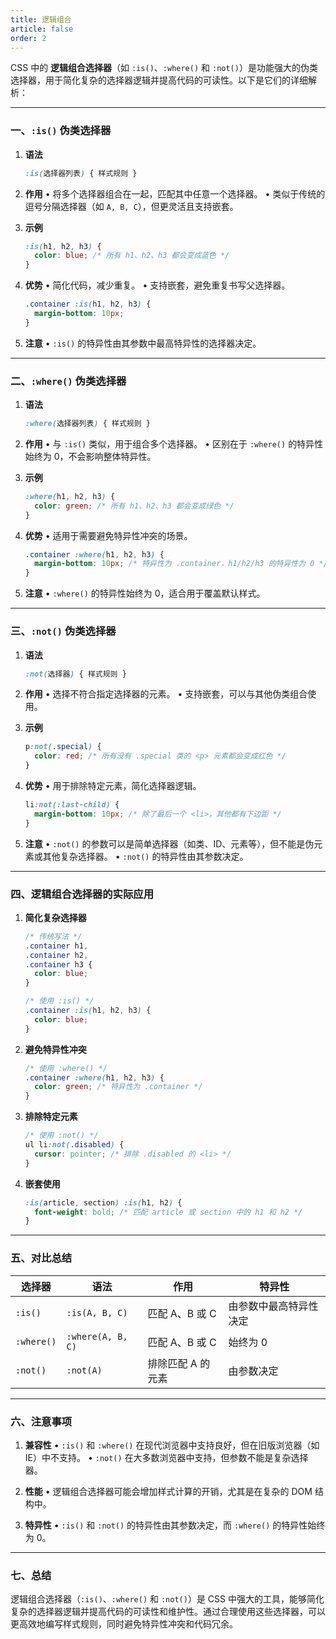```yaml
---
title: 逻辑组合
article: false
order: 2
---
```


CSS 中的 **逻辑组合选择器**（如 `:is()`、`:where()` 和 `:not()`）是功能强大的伪类选择器，用于简化复杂的选择器逻辑并提高代码的可读性。以下是它们的详细解析：

---

### 一、`:is()` 伪类选择器

1. **语法**
   ```css
   :is(选择器列表) { 样式规则 }
   ```

2. **作用**
   • 将多个选择器组合在一起，匹配其中任意一个选择器。
   • 类似于传统的逗号分隔选择器（如 `A, B, C`），但更灵活且支持嵌套。

3. **示例**
   ```css
   :is(h1, h2, h3) {
     color: blue; /* 所有 h1、h2、h3 都会变成蓝色 */
   }
   ```

4. **优势**
   • 简化代码，减少重复。
   • 支持嵌套，避免重复书写父选择器。
   ```css
   .container :is(h1, h2, h3) {
     margin-bottom: 10px;
   }
   ```

5. **注意**
   • `:is()` 的特异性由其参数中最高特异性的选择器决定。

---

### 二、`:where()` 伪类选择器

1. **语法**
   ```css
   :where(选择器列表) { 样式规则 }
   ```

2. **作用**
   • 与 `:is()` 类似，用于组合多个选择器。
   • 区别在于 `:where()` 的特异性始终为 0，不会影响整体特异性。

3. **示例**
   ```css
   :where(h1, h2, h3) {
     color: green; /* 所有 h1、h2、h3 都会变成绿色 */
   }
   ```

4. **优势**
   • 适用于需要避免特异性冲突的场景。
   ```css
   .container :where(h1, h2, h3) {
     margin-bottom: 10px; /* 特异性为 .container，h1/h2/h3 的特异性为 0 */
   }
   ```

5. **注意**
   • `:where()` 的特异性始终为 0，适合用于覆盖默认样式。

---

### 三、`:not()` 伪类选择器

1. **语法**
   ```css
   :not(选择器) { 样式规则 }
   ```

2. **作用**
   • 选择不符合指定选择器的元素。
   • 支持嵌套，可以与其他伪类组合使用。

3. **示例**
   ```css
   p:not(.special) {
     color: red; /* 所有没有 .special 类的 <p> 元素都会变成红色 */
   }
   ```

4. **优势**
   • 用于排除特定元素，简化选择器逻辑。
   ```css
   li:not(:last-child) {
     margin-bottom: 10px; /* 除了最后一个 <li>，其他都有下边距 */
   }
   ```

5. **注意**
   • `:not()` 的参数可以是简单选择器（如类、ID、元素等），但不能是伪元素或其他复杂选择器。
   • `:not()` 的特异性由其参数决定。

---

### 四、逻辑组合选择器的实际应用

1. **简化复杂选择器**
   ```css
   /* 传统写法 */
   .container h1,
   .container h2,
   .container h3 {
     color: blue;
   }
   
   /* 使用 :is() */
   .container :is(h1, h2, h3) {
     color: blue;
   }
   ```

2. **避免特异性冲突**
   ```css
   /* 使用 :where() */
   .container :where(h1, h2, h3) {
     color: green; /* 特异性为 .container */
   }
   ```

3. **排除特定元素**
   ```css
   /* 使用 :not() */
   ul li:not(.disabled) {
     cursor: pointer; /* 排除 .disabled 的 <li> */
   }
   ```

4. **嵌套使用**
   ```css
   :is(article, section) :is(h1, h2) {
     font-weight: bold; /* 匹配 article 或 section 中的 h1 和 h2 */
   }
   ```

---

### 五、对比总结

| 选择器     | 语法              | 作用              | 特异性                 |
| ---------- | ----------------- | ----------------- | ---------------------- |
| `:is()`    | `:is(A, B, C)`    | 匹配 A、B 或 C    | 由参数中最高特异性决定 |
| `:where()` | `:where(A, B, C)` | 匹配 A、B 或 C    | 始终为 0               |
| `:not()`   | `:not(A)`         | 排除匹配 A 的元素 | 由参数决定             |

---

### 六、注意事项

1. **兼容性**
   • `:is()` 和 `:where()` 在现代浏览器中支持良好，但在旧版浏览器（如 IE）中不支持。
   • `:not()` 在大多数浏览器中支持，但参数不能是复杂选择器。

2. **性能**
   • 逻辑组合选择器可能会增加样式计算的开销，尤其是在复杂的 DOM 结构中。

3. **特异性**
   • `:is()` 和 `:not()` 的特异性由其参数决定，而 `:where()` 的特异性始终为 0。

---

### 七、总结

逻辑组合选择器（`:is()`、`:where()` 和 `:not()`）是 CSS 中强大的工具，能够简化复杂的选择器逻辑并提高代码的可读性和维护性。通过合理使用这些选择器，可以更高效地编写样式规则，同时避免特异性冲突和代码冗余。
